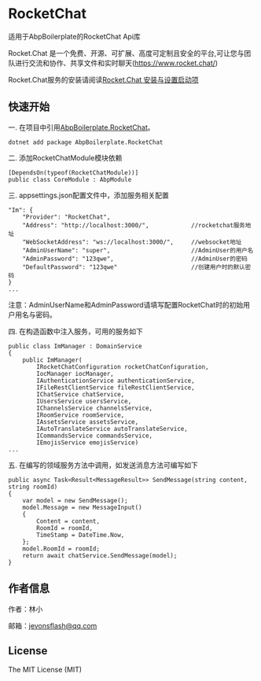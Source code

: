 # RocketChat

适用于AbpBoilerplate的RocketChat Api库


Rocket.Chat 是一个免费、开源、可扩展、高度可定制且安全的平台,可让您与团队进行交流和协作、共享文件和实时聊天(https://www.rocket.chat/)


Rocket.Chat服务的安装请阅读[Rocket.Chat 安装与设置启动项]( https://blog.csdn.net/jevonsflash/article/details/122881564)



## 快速开始


一. 在项目中引用[AbpBoilerplate.RocketChat]( https://www.nuget.org/packages/AbpBoilerplate.RocketChat)。


```
dotnet add package AbpBoilerplate.RocketChat
```

二. 添加RocketChatModule模块依赖
```
[DependsOn(typeof(RocketChatModule))]
public class CoreModule : AbpModule

```

三. appsettings.json配置文件中，添加服务相关配置
```
"Im": {
    "Provider": "RocketChat",
    "Address": "http://localhost:3000/",            //rocketchat服务地址
    "WebSocketAddress": "ws://localhost:3000/",     //websocket地址
    "AdminUserName": "super",                       //AdminUser的用户名
    "AdminPassword": "123qwe",                      //AdminUser的密码
    "DefaultPassword": "123qwe"                     //创建用户时的默认密码
}
...
```
注意：AdminUserName和AdminPassword请填写配置RocketChat时的初始用户用名与密码。

四. 在构造函数中注入服务，可用的服务如下
```
public class ImManager : DomainService
{
	public ImManager(
		IRocketChatConfiguration rocketChatConfiguration,
		IocManager iocManager,
		IAuthenticationService authenticationService,
		IFileRestClientService fileRestClientService,
		IChatService chatService,
		IUsersService usersService,
		IChannelsService channelsService,
		IRoomService roomService,
		IAssetsService assetsService,
		IAutoTranslateService autoTranslateService,
		ICommandsService commandsService,
		IEmojisService emojisService)
...
```

五. 在编写的领域服务方法中调用，如发送消息方法可编写如下
```
public async Task<Result<MessageResult>> SendMessage(string content, string roomId)
{
	var model = new SendMessage();
	model.Message = new MessageInput()
	{
		Content = content,
		RoomId = roomId,
		TimeStamp = DateTime.Now,
	};
	model.RoomId = roomId;
	return await chatService.SendMessage(model);
}
```


## 作者信息

作者：林小

邮箱：jevonsflash@qq.com



## License

The MIT License (MIT)